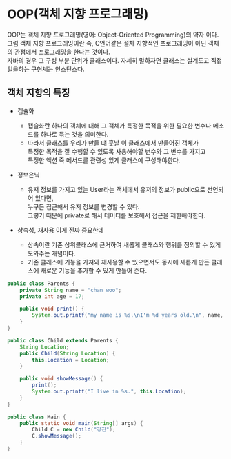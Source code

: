 # OOP(객체 지향 프로그래밍)

OOP는 객체 지향 프로그래밍(영어: Object-Oriented Programming)의 약자 이다.<br>
그럼 객체 지향 프로그래밍이란 즉, C언어같은 절차 지향적인 프로그래밍이 아닌 객체의 관점에서 프로그래밍을 한다는 것이다.<br>
자바의 경우 그 구성 부분 단위가 클래스이다. 자세히 말하자면 클래스는 설계도고 직접일을하는 구현체는 인스턴스다.

## 객체 지향의 특징

- 캡슐화
    - 캡슐화란 하나의 객체에 대해 그 객체가 특정한 목적을 위한 필요한 변수나 메소드를 하나로 묶는 것을 의미한다.
    - 따라서 클래스를 우리가 만들 떄 훗날 이 클래스에서 만들어진 객체가<br>
        특정한 목적을 잘 수행할 수 있도록 사용해야할 변수와 그 변수를 가지고<br>
        특정한 액션 즉 메서드를 관련성 있게 클래스에 구성해야한다.
- 정보은닉
    - 유저 정보를 가지고 있는 User라는 객체에서 유저의 정보가 public으로 선언되어 있다면,<br>
        누구든 접근해서 유저 정보를 변경할 수 있다.<br>
        그렇기 때문에 private로 해서 데이터를 보호해서 접근을 제한해야한다.

- 상속성, 재사용
    이게 진짜 중요한데
    - 상속이란 기존 상위클래스에 근거하여 새롭게 클래스와 행위를 정의할 수 있게 도와주는 개념이다.
    - 기존 클래스에 기능을 가져와 재사용할 수 있으면서도 동시에 새롭게 만든 클래스에 새로운 기능을 추가할 수 있게 만들어 준다.


```java
public class Parents {
    private String name = "chan woo";
    private int age = 17;

    public void print() {
        System.out.printf("my name is %s.\nI'm %d years old.\n", name, age);
    }
}

public class Child extends Parents {
    String Location;
    public Child(String Location) {
        this.Location = Location;
    }

    public void showMessage() {
        print();
        System.out.printf("I live in %s.", this.Location);
    }
}

public class Main {
    public static void main(String[] args) {
        Child C = new Child("강진");
        C.showMessage();
    }
}

```